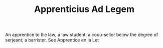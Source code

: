 ---
title: Apprenticius Ad Legem
letter: A
permalink: "/definitions/apprenticius-ad-legem.html"
body: 'An apprentice to tlie law; a law student: a couu-sellor below the degree of
  serjeant; a barrister. See Apprentice en la Let'
published_at: '2018-07-07'
source: Black's Law Dictionary
layout: post
---